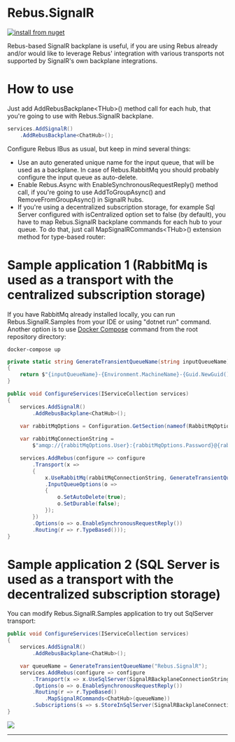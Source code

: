 # Rebus.SignalR

[![install from nuget](https://img.shields.io/nuget/v/Rebus.SignalR.svg?style=flat-square)](https://www.nuget.org/packages/Rebus.SignalR)

Rebus-based SignalR backplane is useful, if you are using Rebus already and/or would like to leverage Rebus' integration with various transports not supported by SignalR's own backplane integrations.

How to use
====
Just add AddRebusBackplane&lt;THub&gt;() method call for each hub, that you're going to use with Rebus.SignalR backplane.
```csharp
services.AddSignalR()
    .AddRebusBackplane<ChatHub>();
```
 
Configure Rebus IBus as usual, but keep in mind several things:
* Use an auto generated unique name for the input queue, that will be used as a backplane. In case of Rebus.RabbitMq you should probably configure the input queue as auto-delete. 
* Enable Rebus.Async with EnableSynchronousRequestReply() method call, if you're going to use AddToGroupAsync() and RemoveFromGroupAsync() in SignalR hubs.
* If you're using a decentralized subscription storage, for example Sql Server configured with isCentralized option set to false (by default), you have to map Rebus.SignalR backplane commands for each hub to your queue. To do that, just call MapSignalRCommands&lt;THub&gt;() extension method for type-based router: 

Sample application 1 (RabbitMq is used as a transport with the centralized subscription storage)
====
If you have RabbitMq already installed locally, you can run Rebus.SignalR.Samples from your IDE or using "dotnet run" command. Another option is to use [Docker Compose](https://hub.docker.com/search?q=&type=edition&offering=community&sort=updated_at&order=desc) command from the root repository directory:
```
docker-compose up
```

```csharp
private static string GenerateTransientQueueName(string inputQueueName)
{
    return $"{inputQueueName}-{Environment.MachineName}-{Guid.NewGuid().ToString()}";
}

public void ConfigureServices(IServiceCollection services)
{
    services.AddSignalR()
        .AddRebusBackplane<ChatHub>();

    var rabbitMqOptions = Configuration.GetSection(nameof(RabbitMqOptions)).Get<RabbitMqOptions>();
            
    var rabbitMqConnectionString =
        $"amqp://{rabbitMqOptions.User}:{rabbitMqOptions.Password}@{rabbitMqOptions.Host}:{rabbitMqOptions.Port.ToString()}";

    services.AddRebus(configure => configure
        .Transport(x =>
        {
            x.UseRabbitMq(rabbitMqConnectionString, GenerateTransientQueueName("Rebus.SignalR"))
            .InputQueueOptions(o =>
            {
                o.SetAutoDelete(true);
                o.SetDurable(false);
            });
        })
        .Options(o => o.EnableSynchronousRequestReply())
        .Routing(r => r.TypeBased()));
}
```

Sample application 2 (SQL Server is used as a transport with the decentralized subscription storage)
====
You can modify Rebus.SignalR.Samples application to try out SqlServer transport:
```csharp
public void ConfigureServices(IServiceCollection services)
{
	services.AddSignalR()
        .AddRebusBackplane<ChatHub>();

	var queueName = GenerateTransientQueueName("Rebus.SignalR");
	services.AddRebus(configure => configure
		.Transport(x => x.UseSqlServer(SignalRBackplaneConnectionString, queueName, isCentralized: false))
        .Options(o => o.EnableSynchronousRequestReply())
        .Routing(r => r.TypeBased()
            .MapSignalRCommands<ChatHub>(queueName))
		.Subscriptions(s => s.StoreInSqlServer(SignalRBackplaneConnectionString, "Subscriptions", false)));                    
}
```

![](https://raw.githubusercontent.com/rebus-org/Rebus/master/artwork/little_rebusbus2_copy-200x200.png)

---